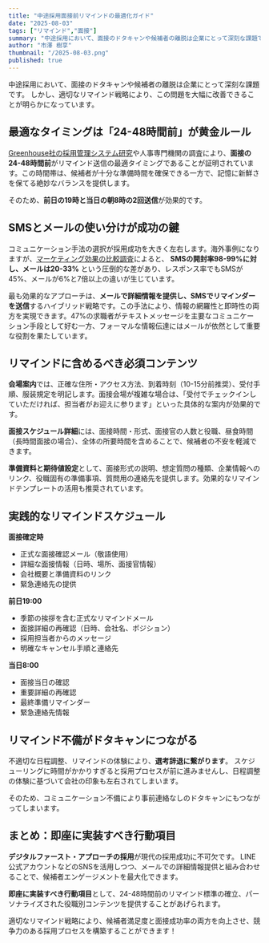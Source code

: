 ```yaml
---
title: "中途採用面接前リマインドの最適化ガイド"
date: "2025-08-03"
tags: ["リマインド","面接"]
summary: "中途採用において、面接のドタキャンや候補者の離脱は企業にとって深刻な課題です。しかし、適切なリマインド戦略により、この問題を大幅に改善できることが明らかになっています。"
author: "市澤 樹享"
thumbnail: "/2025-08-03.png"
published: true
---
```


中途採用において、面接のドタキャンや候補者の離脱は企業にとって深刻な課題です。
しかし、適切なリマインド戦略により、この問題を大幅に改善できることが明らかになっています。

## 最適なタイミングは「24-48時間前」が黄金ルール

[Greenhouse社の採用管理システム研究](https://support.greenhouse.io/hc/en-us/articles/17435302491547-Candidate-interview-reminders)や人事専門機関の調査により、**面接の24-48時間前**がリマインド送信の最適タイミングであることが証明されています。この時間帯は、候補者が十分な準備時間を確保できる一方で、記憶に新鮮さを保てる絶妙なバランスを提供します。

そのため、**前日の19時と当日の朝8時の2回送信**が効果的です。

## SMSとメールの使い分けが成功の鍵

コミュニケーション手法の選択が採用成功を大きく左右します。海外事例になりますが、[マーケティング効果の比較調査](https://info.joinsubtext.com/blog/sms-vs-email-marketing-which-is-more-effective)によると、 **SMSの開封率98-99%に対し、メールは20-33%** という圧倒的な差があり、レスポンス率でもSMSが45%、メールが6%と7倍以上の違いが生じています。

最も効果的なアプローチは、**メールで詳細情報を提供し、SMSでリマインダーを送信**するハイブリッド戦略です。この手法により、情報の網羅性と即時性の両方を実現できます。47%の求職者がテキストメッセージを主要なコミュニケーション手段として好む一方、フォーマルな情報伝達にはメールが依然として重要な役割を果たしています。

## リマインドに含めるべき必須コンテンツ

**会場案内**では、正確な住所・アクセス方法、到着時刻（10-15分前推奨）、受付手順、服装規定を明記します。面接会場が複雑な場合は、「受付でチェックインしていただければ、担当者がお迎えに参ります」といった具体的な案内が効果的です。

**面接スケジュール詳細**には、面接時間・形式、面接官の人数と役職、昼食時間（長時間面接の場合）、全体の所要時間を含めることで、候補者の不安を軽減できます。

**準備資料と期待値設定**として、面接形式の説明、想定質問の種類、企業情報へのリンク、役職固有の準備事項、質問用の連絡先を提供します。効果的なリマインドテンプレートの活用も推奨されています。


## 実践的なリマインドスケジュール

**面接確定時**
- 正式な面接確認メール（敬語使用）
- 詳細な面接情報（日時、場所、面接官情報）
- 会社概要と準備資料のリンク
- 緊急連絡先の提供

**前日19:00**
- 季節の挨拶を含む正式なリマインドメール
- 面接詳細の再確認（日時、会社名、ポジション）
- 採用担当者からのメッセージ
- 明確なキャンセル手順と連絡先

**当日8:00**
- 面接当日の確認
- 重要詳細の再確認
- 最終準備リマインダー
- 緊急連絡先情報


## リマインド不備がドタキャンにつながる

不適切な日程調整、リマインドの体験により、**選考辞退に繋がります**。
スケジューリングに時間がかかりすぎると採用プロセスが前に進みませんし、日程調整の体験に基づいて会社の印象も左右されてしまいます。

そのため、コミュニケーション不備により事前連絡なしのドタキャンにもつながってしまいます。

## まとめ：即座に実装すべき行動項目

**デジタルファースト・アプローチの採用**が現代の採用成功に不可欠です。
LINE公式アカウントなどのSNSを活用しつつ、メールでの詳細情報提供と組み合わせることで、候補者エンゲージメントを最大化できます。

**即座に実装すべき行動項目**として、24-48時間前のリマインド標準の確立、パーソナライズされた役職別コンテンツを提供することがあげられます。

適切なリマインド戦略により、候補者満足度と面接成功率の両方を向上させ、競争力のある採用プロセスを構築することができます！
